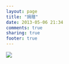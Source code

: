 ```yaml
---
layout: page
title: "捐赠"
date: 2013-05-06 21:34
comments: true
sharing: true
footer: true
---
```

 <a href='http://me.alipay.com/magnil'><img src='https://img.alipay.com/sys/personalprod/style/mc/btn-index.png' /></a> 
